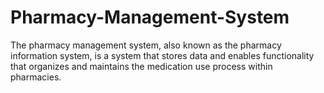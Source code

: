 # Pharmacy-Management-System

The pharmacy management system, also known as the pharmacy information system, is a system that stores data and enables functionality that organizes and maintains the medication use process within pharmacies.
